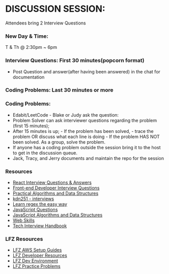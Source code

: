 # DISCUSSION SESSION:

Attendees bring 2 Interview Questions

### New Day & Time:

T & Th @ 2:30pm ~ 6pm

### Interview Questions: First 30 minutes(popcorn format)

- Post Question and answer(after having been answered) in the chat for documentation

### Coding Problems: Last 30 minutes or more

### Coding Problems:

- Edabit/LeetCode - Blake or Judy ask the question:
- Problem Solver can ask interviewer questions regarding the problem (first 15 minutes);
- After 15 minutes is up; - If the problem has been solved, - trace the problem OR discuss what each line is doing - If the problem HAS NOT been solved. As a group, solve the problem.
- If anyone has a coding problem outside the session bring it to the host to get in the discussion queue.
- Jack, Tracy, and Jerry documents and maintain the repo for the session

### Resources

- [React Interview Questions & Answers](https://github.com/sudheerj/reactjs-interview-questions)
- [Front-end Developer Interview Questions](https://h5bp.org/Front-end-Developer-Interview-Questions/)
- [Practical Algorithms and Data Structures](https://bradfieldcs.com/algos/)
- [kdn251 - interviews](https://github.com/kdn251/interviews)
- [Learn regex the easy way](https://github.com/ziishaned/learn-regex)
- [JavaScript Questions](https://github.com/lydiahallie/javascript-questions)
- [JavaScript Algorithms and Data Structures](https://github.com/yangshun/front-end-interview-handbook)
- [Web Skills](https://github.com/andreasbm/web-skills)
- [Tech Interview Handbook](https://github.com/sudheerj/reactjs-interview-questions)

### LFZ Resources
- [LFZ AWS Setup Guides](https://github.com/Learning-Fuze/aws-setup-guide)
- [LFZ Developer Resources](https://github.com/Learning-Fuze/developer-resources)
- [LFZ Dev Environment](https://github.com/Learning-Fuze/lfz-dev)
- [LFZ Practice Problems](https://github.com/Learning-Fuze/practice-problems)




